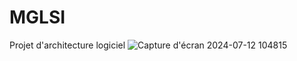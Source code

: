 # MGLSI
Projet d'architecture logiciel
![Capture d'écran 2024-07-12 104815](https://github.com/user-attachments/assets/58ff4ac8-24fa-4d70-8258-43ed23f0c391)
